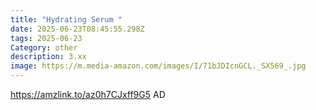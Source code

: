 ```yaml
---
title: "Hydrating Serum "
date: 2025-06-23T08:45:55.298Z
tags: 2025-06-23
Category: other
description: 3.xx
image: https://m.media-amazon.com/images/I/71bJDIcnGCL._SX569_.jpg
---
```

https://amzlink.to/az0h7CJxff9G5 AD